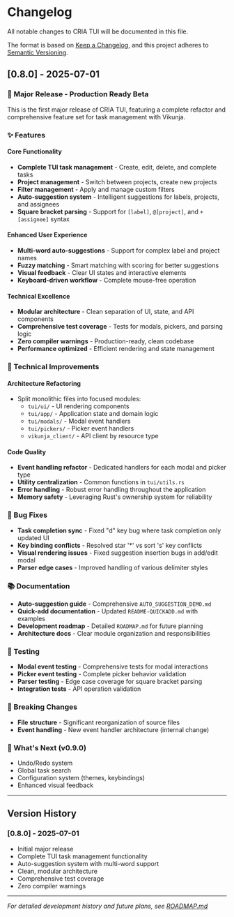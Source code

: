 # Changelog

All notable changes to CRIA TUI will be documented in this file.

The format is based on [Keep a Changelog](https://keepachangelog.com/en/1.0.0/),
and this project adheres to [Semantic Versioning](https://semver.org/spec/v2.0.0.html).

## [0.8.0] - 2025-07-01

### 🎉 Major Release - Production Ready Beta

This is the first major release of CRIA TUI, featuring a complete refactor and comprehensive feature set for task management with Vikunja.

### ✨ Features

#### Core Functionality
- **Complete TUI task management** - Create, edit, delete, and complete tasks
- **Project management** - Switch between projects, create new projects
- **Filter management** - Apply and manage custom filters
- **Auto-suggestion system** - Intelligent suggestions for labels, projects, and assignees
- **Square bracket parsing** - Support for `[label]`, `@[project]`, and `+[assignee]` syntax

#### Enhanced User Experience
- **Multi-word auto-suggestions** - Support for complex label and project names
- **Fuzzy matching** - Smart matching with scoring for better suggestions
- **Visual feedback** - Clear UI states and interactive elements
- **Keyboard-driven workflow** - Complete mouse-free operation

#### Technical Excellence
- **Modular architecture** - Clean separation of UI, state, and API components
- **Comprehensive test coverage** - Tests for modals, pickers, and parsing logic
- **Zero compiler warnings** - Production-ready, clean codebase
- **Performance optimized** - Efficient rendering and state management

### 🔧 Technical Improvements

#### Architecture Refactoring
- Split monolithic files into focused modules:
  - `tui/ui/` - UI rendering components
  - `tui/app/` - Application state and domain logic
  - `tui/modals/` - Modal event handlers
  - `tui/pickers/` - Picker event handlers
  - `vikunja_client/` - API client by resource type

#### Code Quality
- **Event handling refactor** - Dedicated handlers for each modal and picker type
- **Utility centralization** - Common functions in `tui/utils.rs`
- **Error handling** - Robust error handling throughout the application
- **Memory safety** - Leveraging Rust's ownership system for reliability

### 🐛 Bug Fixes
- **Task completion sync** - Fixed "d" key bug where task completion only updated UI
- **Key binding conflicts** - Resolved star '*' vs sort 's' key conflicts
- **Visual rendering issues** - Fixed suggestion insertion bugs in add/edit modal
- **Parser edge cases** - Improved handling of various delimiter styles

### 📚 Documentation
- **Auto-suggestion guide** - Comprehensive `AUTO_SUGGESTION_DEMO.md`
- **Quick-add documentation** - Updated `README-QUICKADD.md` with examples
- **Development roadmap** - Detailed `ROADMAP.md` for future planning
- **Architecture docs** - Clear module organization and responsibilities

### 🧪 Testing
- **Modal event testing** - Comprehensive tests for modal interactions
- **Picker event testing** - Complete picker behavior validation
- **Parser testing** - Edge case coverage for square bracket parsing
- **Integration tests** - API operation validation

### 🔄 Breaking Changes
- **File structure** - Significant reorganization of source files
- **Event handling** - New event handler architecture (internal change)

### 🎯 What's Next (v0.9.0)
- Undo/Redo system
- Global task search
- Configuration system (themes, keybindings)
- Enhanced visual feedback

---

## Version History

### [0.8.0] - 2025-07-01
- Initial major release
- Complete TUI task management functionality
- Auto-suggestion system with multi-word support
- Clean, modular architecture
- Comprehensive test coverage
- Zero compiler warnings

---

*For detailed development history and future plans, see [ROADMAP.md](ROADMAP.md)*
